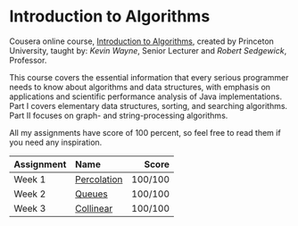 # Introduction to Algorithms

Cousera online course, [Introduction to Algorithms][1], created by Princeton
University, taught by: _Kevin Wayne_, Senior Lecturer and _Robert Sedgewick_,
Professor.

This course covers the essential information that every serious programmer needs
to know about algorithms and data structures, with emphasis on applications and
scientific performance analysis of Java implementations. Part I covers
elementary data structures, sorting, and searching algorithms. Part II focuses
on graph- and string-processing algorithms.

All my assignments have score of 100 percent, so feel free to read them if you
need any inspiration.

Assignment | Name | Score
:--- | :--- | ---:
Week 1 | [Percolation][w1] | 100/100
Week 2 | [Queues][w2] | 100/100
Week 3 | [Collinear][w3] | 100/100

[1]: https://www.coursera.org/learn/introduction-to-algorithms
[w1]: http://coursera.cs.princeton.edu/algs4/assignments/percolation.html
[w2]: http://coursera.cs.princeton.edu/algs4/assignments/queues.html
[w3]: http://coursera.cs.princeton.edu/algs4/assignments/collinear.html
